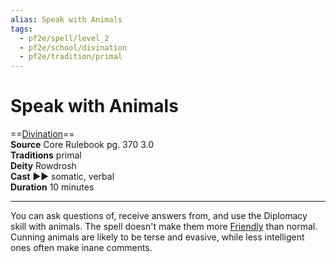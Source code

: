 ```yaml
---
alias: Speak with Animals
tags:
  - pf2e/spell/level_2
  - pf2e/school/divination
  - pf2e/tradition/primal
---
```


# Speak with Animals

==[Divination](Divination.md)==  
__Source__ Core Rulebook pg. 370 3.0  
**Traditions** primal  
**Deity** Rowdrosh  
**Cast** ►► somatic, verbal  
**Duration** 10 minutes

---

You can ask questions of, receive answers from, and use the Diplomacy skill with animals. The spell doesn't make them more [Friendly](Friendly.md) than normal. Cunning animals are likely to be terse and evasive, while less intelligent ones often make inane comments.

